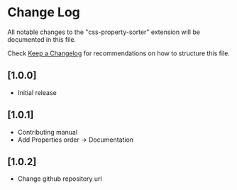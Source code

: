 # Change Log

All notable changes to the "css-property-sorter" extension will be documented in this file.

Check [Keep a Changelog](http://keepachangelog.com/) for recommendations on how to structure this file.

## [1.0.0]

- Initial release

## [1.0.1]

- Contributing manual
- Add Properties order -> Documentation

## [1.0.2]

- Change github repository url

